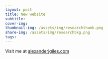 ```yaml
---
layout: post
title: New website
subtitle: 
cover-img: 
thumbnail-img: /assets/img/researchthumb.png
share-img: /assets/img/researchbkg.png
tags: 
---
```


Visit me at [alexanderjgiles.com]('www.alexanderjgiles.com')
